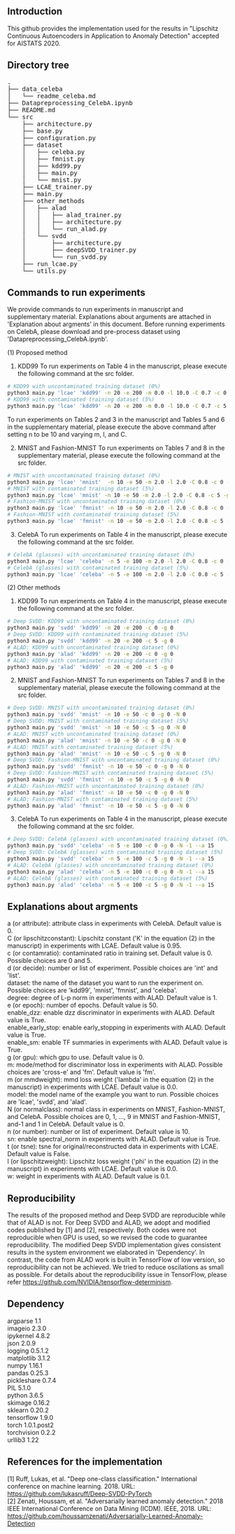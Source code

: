 ## Introduction

This github provides the implementation used for the results in "Lipschitz Continuous Autoencoders in Application to Anomaly Detection" accepted for AISTATS 2020.

## Directory tree
<pre>
.
├── data_celeba
│   └── readme_celeba.md
├── Datapreprocessing_CelebA.ipynb
├── README.md
└── src
    ├── architecture.py
    ├── base.py
    ├── configuration.py
    ├── dataset
    │   ├── celeba.py
    │   ├── fmnist.py
    │   ├── kdd99.py
    │   ├── main.py
    │   └── mnist.py
    ├── LCAE_trainer.py
    ├── main.py
    ├── other_methods
    │   ├── alad
    │   │   ├── alad_trainer.py
    │   │   ├── architecture.py
    │   │   └── run_alad.py
    │   └── svdd
    │       ├── architecture.py
    │       ├── deepSVDD_trainer.py
    │       └── run_svdd.py
    ├── run_lcae.py
    └── utils.py
</pre>
## Commands to run experiments

We provide commands to run experiments in manuscript and supplementary material. Explanations about arguments are attached in 'Explanation about argments' in this document. Before running experiments on CelebA, please download and pre-process dataset using 'Datapreprocessing_CelebA.ipynb'.

(1) Proposed method

1. KDD99
To run experiments on Table 4 in the manuscript, please execute the following command at the src folder.
```bash
# KDD99 with uncontaminated training dataset (0%)
python3 main.py 'lcae' 'kdd99' -n 20 -e 200 -m 0.0 -l 10.0 -C 0.7 -c 0 -g 0
# KDD99 with contaminated training dataset (5%)
python3 main.py 'lcae' 'kdd99' -n 20 -e 200 -m 0.0 -l 10.0 -C 0.7 -c 5 -g 0
```
To run experiments on Tables 2 and 3 in the manuscript and Tables 5 and 6 in the supplementary material, please execute the above command after setting n to be 10 and varying m, l, and C.

2. MNIST and Fashion-MNIST
To run experiments on Tables 7 and 8 in the supplementary material, please execute the following command at the src folder.
```bash
# MNIST with uncontaminated training dataset (0%)
python3 main.py 'lcae' 'mnist'  -n 10 -e 50 -m 2.0 -l 2.0 -C 0.8 -c 0 -g 0 -N 0
# MNIST with contaminated training dataset (5%)
python3 main.py 'lcae' 'mnist' -n 10 -e 50 -m 2.0 -l 2.0 -C 0.8 -c 5 -g 0 -N 0
# Fashion-MNIST with uncontaminated training dataset (0%)
python3 main.py 'lcae' 'fmnist' -n 10 -e 50 -m 2.0 -l 2.0 -C 0.8 -c 0 -g 0 -N 0
# Fashion-MNIST with contaminated training dataset (5%)
python3 main.py 'lcae' 'fmnist' -n 10 -e 50 -m 2.0 -l 2.0 -C 0.8 -c 5 -g 0 -N 0
```
  
3. CelebA
To run experiments on Table 4 in the manuscript, please execute the following command at the src folder.
```bash
# CelebA (glasses) with uncontaminated training dataset (0%)
python3 main.py 'lcae' 'celeba' -n 5 -e 100 -m 2.0 -l 2.0 -C 0.8 -c 0 -g 0 -N -1 -a 15
# CelebA (glasses) with contaminated training dataset (5%)
python3 main.py 'lcae' 'celeba' -n 5 -e 100 -m 2.0 -l 2.0 -C 0.8 -c 5 -g 0 -N -1 -a 15
```
(2) Other methods

1. KDD99
To run experiments on Table 4 in the manuscript, please execute the following command at the src folder.
```bash
# Deep SVDD: KDD99 with uncontaminated training dataset (0%)
python3 main.py 'svdd' 'kdd99' -n 20 -e 200 -c 0 -g 0
# Deep SVDD: KDD99 with contaminated training dataset (5%)
python3 main.py 'svdd' 'kdd99' -n 20 -e 200 -c 5 -g 0
# ALAD: KDD99 with uncontaminated training dataset (0%)
python3 main.py 'alad' 'kdd99' -n 20 -e 200 -c 0 -g 0
# ALAD: KDD99 with contaminated training dataset (5%)
python3 main.py 'alad' 'kdd99' -n 20 -e 200 -c 5 -g 0
```

2. MNIST and Fashion-MNIST
To run experiments on Tables 7 and 8 in the supplementary material, please execute the following command at the src folder.
```bash
# Deep SVDD: MNIST with uncontaminated training dataset (0%)
python3 main.py 'svdd' 'mnist' -n 10 -e 50 -c 0 -g 0 -N 0
# Deep SVDD: MNIST with contaminated training dataset (5%)
python3 main.py 'svdd' 'mnist' -n 10 -e 50 -c 5 -g 0 -N 0
# ALAD: MNIST with uncontaminated training dataset (0%)
python3 main.py 'alad' 'mnist' -n 10 -e 50 -c 0 -g 0 -N 0
# ALAD: MNIST with contaminated training dataset (5%)
python3 main.py 'alad' 'mnist' -n 10 -e 50 -c 5 -g 0 -N 0
# Deep SVDD: Fashion-MNIST with uncontaminated training dataset (0%) 
python3 main.py 'svdd' 'fmnist' -n 10 -e 50 -c 0 -g 0 -N 0
# Deep SVDD: Fashion-MNIST with contaminated training dataset (5%)
python3 main.py 'svdd' 'fmnist' -n 10 -e 50 -c 5 -g 0 -N 0
# ALAD: Fashion-MNIST with uncontaminated training dataset (0%)
python3 main.py 'alad' 'fmnist' -n 10 -e 50 -c 0 -g 0 -N 0
# ALAD: Fashion-MNIST with contaminated training dataset (5%)
python3 main.py 'alad' 'fmnist' -n 10 -e 50 -c 5 -g 0 -N 0
```
3. CelebA
To run experiments on Table 4 in the manuscript, please execute the following command at the src folder.
```bash
# Deep SVDD: CelebA (glasses) with uncontaminated training dataset (0%)
python3 main.py 'svdd' 'celeba' -n 5 -e 100 -c 0 -g 0 -N -1 --a 15
# Deep SVDD: CelebA (glasses) with contaminated training dataset (5%)
python3 main.py 'svdd' 'celeba' -n 5 -e 100 -c 5 -g 0 -N -1 --a 15
# ALAD: CelebA (glasses) with uncontaminated training dataset (0%)
python3 main.py 'alad' 'celeba' -n 5 -e 100 -c 0 -g 0 -N -1 --a 15
# ALAD: CelebA (glasses) with contaminated training dataset (5%)
python3 main.py 'alad' 'celeba' -n 5 -e 100 -c 5 -g 0 -N -1 --a 15
```

## Explanations about argments

a (or attribute): attribute class in experiments with CelebA. Default value is 0.<br/>
C (or lipschitzconstant): Lipschitz constant ('K' in the equation (2) in the manuscript) in experiments with LCAE. Default value is 0.95.<br/>
c (or contamratio): contaminated ratio in training set. Default value is 0. Possible choices are 0 and 5.<br/>
d (or decide): number or list of experiment. Possible choices are 'int' and 'list'.<br/>
dataset: the name of the dataset you want to run the experiment on. Possible choices are 'kdd99', 'mnist', 'fmnist', and 'celeba'.<br/>
degree: degree of L-p norm in experiments with ALAD. Default value is 1.<br/>
e (or epoch): number of epochs. Default value is 50.<br/>
enable_dzz: enable dzz discriminator in experiments with ALAD. Default value is True.<br/>
enable_early_stop: enable early_stopping in experiments with ALAD. Default value is True.<br/>
enable_sm: enable TF summaries in experiments with ALAD. Default value is True.<br/>
g (or gpu): which gpu to use. Default value is 0.<br/>
m: mode/method for discriminator loss in experiments with ALAD. Possible choices are 'cross-e' and 'fm'. Default value is 'fm'.<br/>
m (or mmdweight): mmd loss weight ('lambda' in the equation (2) in the manuscript) in experiments with LCAE. Default value is 0.0.<br/>
model: the model name of the example you want to run. Possible choices are 'lcae', 'svdd', and 'alad'.<br/>
N (or normalclass): normal class in experiments on MNIST, Fashion-MNIST, and CelebA. Possible choices are 0, 1, ..., 9 in MNIST and Fashion-MNIST, and-1 and 1 in CelebA. Default value is 0.<br/>
n (or number): number or list of experiment. Default value is 10.<br/>
sn: enable spectral_norm in experiments with ALAD. Default value is True.<br/>
t (or tsne): tsne for original/reconstructed data in experiments with LCAE. Default value is False.<br/>
l (or lipschitzweight): Lipschitz loss weight ('phi' in the equation (2) in the manuscript) in experiments with LCAE. Default value is 0.0.<br/>
w: weight in experiments with ALAD. Default value is 0.1.<br/>

## Reproducibility

The results of the proposed method and Deep SVDD are reproducible while that of ALAD is not. For Deep SVDD and ALAD, we adopt and modified codes published by [1] and [2], respectively. Both codes were not reproducible when GPU is used, so we revised the code to guarantee reproducibility. The modified Deep SVDD implementation gives consistent results in the system environment we elaborated in 'Dependency'. In contrast, the code from ALAD work is built in TensorFlow of low version, so reproducibility can not be achieved. We tried to reduce oscilations as small as possible. For details about the reproducibility issue in TensorFlow, please refer https://github.com/NVIDIA/tensorflow-determinism.

## Dependency

argparse                      1.1<br/>
imageio                       2.3.0<br/>
ipykernel                     4.8.2<br/>
json                          2.0.9<br/>
logging                       0.5.1.2<br/>
matplotlib                    3.1.2<br/>
numpy                         1.16.1<br/>
pandas                        0.25.3<br/>
pickleshare                   0.7.4<br/>
PIL                           5.1.0<br/>
python                        3.6.5<br/>
skimage                       0.16.2<br/>
sklearn                       0.20.2<br/>
tensorflow                    1.9.0<br/>
torch                         1.0.1.post2<br/>
torchvision                   0.2.2<br/> 
urllib3                       1.22<br/>

## References for the implementation

[1] Ruff, Lukas, et al. "Deep one-class classification." International conference on machine learning. 2018. URL: https://github.com/lukasruff/Deep-SVDD-PyTorch<br/>
[2] Zenati, Houssam, et al. "Adversarially learned anomaly detection." 2018 IEEE International Conference on Data Mining (ICDM). IEEE, 2018. URL: https://github.com/houssamzenati/Adversarially-Learned-Anomaly-Detection
